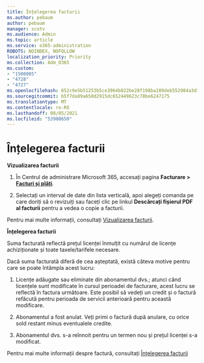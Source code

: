 ```yaml
---
title: Înțelegerea facturii
ms.author: pebaum
author: pebaum
manager: scotv
ms.audience: Admin
ms.topic: article
ms.service: o365-administration
ROBOTS: NOINDEX, NOFOLLOW
localization_priority: Priority
ms.collection: Adm_O365
ms.custom:
- "1500005"
- "4728"
- "4727"
ms.openlocfilehash: 652c9e5b51253b5ce3964b822be28f198ba289deb552984a3d124166484fa84d
ms.sourcegitcommit: b5f7da89a650d2915dc652449623c78be6247175
ms.translationtype: MT
ms.contentlocale: ro-RO
ms.lasthandoff: 08/05/2021
ms.locfileid: "53908650"
---
```

# <a name="understand-your-bill"></a>Înțelegerea facturii

**Vizualizarea facturii**

1. În Centrul de administrare Microsoft 365, accesați pagina **Facturare > [Facturi și plăți](https://go.microsoft.com/fwlink/p/?linkid=848039)**.

2. Selectați un interval de date din lista verticală, apoi alegeți comanda pe care doriți să o revizuiți sau faceți clic pe linkul **Descărcați fișierul PDF al facturii** pentru a vedea o copie a facturii.

Pentru mai multe informații, consultați [Vizualizarea facturii](https://docs.microsoft.com/microsoft-365/commerce/billing-and-payments/view-your-bill-or-invoice).

**Înțelegerea facturii**

Suma facturată reflectă prețul licenței înmulțit cu numărul de licențe achiziționate și toate taxele/tarifele necesare.

Dacă suma facturată diferă de cea așteptată, există câteva motive pentru care se poate întâmpla acest lucru:

1. Licențe adăugate sau eliminate din abonamentul dvs.; atunci când licențele sunt modificate în cursul perioadei de facturare, acest lucru se reflectă în factura următoare.  Este posibil să vedeți un credit și o factură refăcută pentru perioada de servicii anterioară pentru această modificare.

2. Abonamentul a fost anulat.  Veți primi o factură după anulare, cu orice sold restant minus eventualele credite.

3. Abonamentul dvs. s-a reînnoit pentru un termen nou și prețul licenței s-a modificat.  

Pentru mai multe informații despre factură, consultați [Înțelegerea facturii](https://support.office.com/article/Understand-your-invoice-for-Office-365-for-business-0724b428-fb59-4962-8c37-6674166d7507)
